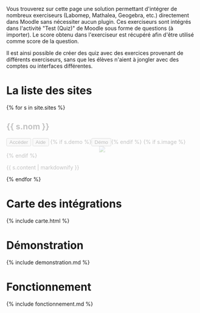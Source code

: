 ---
---

Vous trouverez sur cette page une solution permettant d'intégrer de nombreux exerciseurs (Labomep, Mathalea, Geogebra, etc.) directement dans Moodle sans nécessiter aucun plugin. Ces exerciseurs sont intégrés dans l'activité "Test (Quiz)" de Moodle sous forme de questions (à importer). Le score obtenu dans l'exerciseur est récupéré afin d'être utilisé comme score de la question.

Il est ainsi possible de créer des quiz avec des exercices provenant de différents exerciseurs, sans que les élèves n'aient à jongler avec des comptes ou interfaces différentes.

<!--

Moodle est une plateforme formidable pour la création de cours.
Les activités "Tests" sont très pratiques mais il est souvent difficile de créer des questions de types mathématiques (mise en forme des questions, traitement de la réponse de l'élève, etc.).
Plusieurs sites proposent des exercices mathématiques interactifs, mais les banques de questions ne sont pas toujours complètes et obligent à jongler entre plusieurs sites. Il est en revanche possible d'intégrer directement dans moodle certains de ces sites. Les scores obtenus aux exercices sont alors directement remontés dans moodle. Cette page propose une liste de sites compatibles. A noter que cela ne nécessite aucun plugin.

-->

# La liste des sites

{% for s in site.sites %}
<div {% if s.wip %} style="opacity:0.25;" {% endif %}>
  <h2 id="site-{{ s.slug }}">{{ s.nom }}</h2>
  <a href="{{ s.lien }}"><button>Accéder</button></a>
  <a href="{{ s.aide }}"><button>Aide</button></a>
  {% if s.demo %}<a href="#démonstration"><button>Démo</button></a>{% endif %}
  {% if s.image %}<center><a href="./sites/images/{{s.slug}}.png"><img src="./sites/images/{{s.slug}}.png" style="max-height:300px;max-width:500px;" /></a></center>{% endif %}
  <p>{{ s.content | markdownify }}</p>
</div>
{% endfor %}

# Carte des intégrations

{% include carte.html %}

# Démonstration

{% include demonstration.md %}

# Fonctionnement

{% include fonctionnement.md %}
